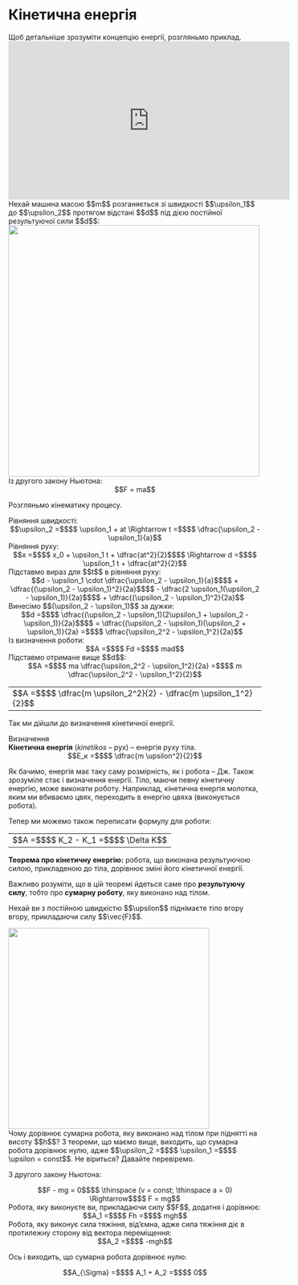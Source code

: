 # Кiнетична енергiя

<div class="space">Щоб детальнiше зрозумiти концепцiю енергiї, розгляньмо приклад.</div>

<div class="space"><div class="fluidMedia">
<iframe width="560" height="315" src="https://www.youtube.com/embed/UxaTK_g3zPA" frameborder="0" allowfullscreen></iframe>
</div>
<div class="popup">
</div></div>

<div class="space">Нехай машина масою $$m$$ розганяється зi швидкостi $$\upsilon_1$$ до $$\upsilon_2$$ протягом відстані $$d$$ пiд дiєю постiйної результуючої сили $$d$$:</div>

<div class="space"><img class="image" width="500"  src="https://rawgit.com/chudaol/ed-era-book-physics/master/images/chapter_7/20.png"></div>

<div class="space">Iз другого закону Ньютона:</div>

<div class="space" align="center">$$F = ma$$</div>

Розгляньмо кiнематику процесу.

<div class="space">Рiвняння швидкостi:</div>

<div class="space" align="center">$$\upsilon_2 =$$$$ \upsilon_1 + at \Rightarrow t =$$$$ \dfrac{\upsilon_2 - \upsilon_1}{a}$$</div>

<div class="space">Рiвняння руху:</div>

<div class="space" align="center">$$x =$$$$ x_0 + \upsilon_1 t + \dfrac{at^2}{2}$$$$ \Rightarrow d =$$$$ \upsilon_1 t + \dfrac{at^2}{2}$$</div>

<div class="space">Пiдставмо вираз для $$t$$ в рiвняння руху:</div> 

<div class="space" align="center">$$d - \upsilon_1 \cdot \dfrac{\upsilon_2 - \upsilon_1}{a}$$$$ + \dfrac{(\upsilon_2 - \upsilon_1)^2}{2a}$$$$ - \dfrac{2 \upsilon_1(\upsilon_2 - \upsilon_1)}{2a}$$$$ + \dfrac{(\upsilon_2 - \upsilon_1)^2}{2a}$$</div>

<div class="space">Винесімо $$(\upsilon_2 - \upsilon_1)$$ за дужки:</div>

<div class="space" align="center">$$d =$$$$ \dfrac{(\upsilon_2 - \upsilon_1)(2\upsilon_1 + \upsilon_2 - \upsilon_1)}{2a}$$$$ = \dfrac{(\upsilon_2 - \upsilon_1)(\upsilon_2 + \upsilon_1)}{2a} =$$$$ \dfrac{\upsilon_2^2 - \upsilon_1^2}{2a}$$</div>

<div class="space">Із визначення роботи:</div>

<div class="space" align="center">$$A =$$$$ Fd =$$$$ mad$$</div>

<div class="space">Пiдставмо отримане вище $$d$$:</div>

<div class="space" align="center">$$A =$$$$ ma \dfrac{\upsilon_2^2 - \upsilon_1^2}{2a} =$$$$ m \dfrac{\upsilon_2^2 - \upsilon_1^2}{2}$$</div>

<div class="space"><div class="centered-table-wrapper">
<table class="centered-table">
<tr class="eq">
<td class="eq">
<p1>$$A =$$$$ \dfrac{m \upsilon_2^2}{2} - \dfrac{m \upsilon_1^2}{2}$$</p1>
</td>
</tr>
</table></div></div>

<div class="space"><p class="p3">Так ми дiйшли до визначення кiнетичної енергiї.</p></div>

<div class="eoz-wrap">
<span class="eoz">Визначення</span>
<div class="eoz-text">
<div class="space"><span class="p1"><b>Кiнетична енергiя</b> (<i>kinetikos</i> – рух)</span> – енергiя руху тiла.</div>

<div align="center">$$E_к =$$$$ \dfrac{m \upsilon^2}{2}$$</div>
</div>
</div>
</table></div></div>

<div class="space"><p class="p3">Як бачимо, енергiя має таку саму розмiрнiсть, як i робота – Дж. Також зрозумiле стає i визначення енергiї. Тiло, маючи певну кiнетичну енергiю, може виконати роботу. Наприклад, кiнетична енергiя молотка, яким ми вбиваємо цвях, переходить в енергiю цвяха (виконується робота).</p></div>

<div class="space"><p class="p3">Тепер ми можемо також переписати формулу для роботи:</p></div>

<div class="space"><div class="centered-table-wrapper">
<table class="centered-table">
<tr class="eq">
<td class="eq">
<p1>$$A =$$$$ K_2 - K_1 =$$$$ \Delta K$$</p1>
</td>
</tr>
</table></div></div>

<div class="space"><span class="p1"><b>Теорема про кiнетичну енергiю:</b></span> робота, що виконана результуючою силою, прикладеною до тiла, дорiвнює змiнi його кiнетичної енергiї.</div>

<div class="space"><p class="p3">Важливо розумiти, що в цiй теоремi йдеться саме про <b>результуючу силу</b>, тобто про <b>сумарну роботу</b>, яку виконано над тiлом.</p></div>

<div class="space"><p class="p3">Нехай ви з постiйною швидкiстю $$\upsilon$$ піднімаєте тіло вгору вгору, прикладаючи силу $$\vec{F}$$.</p></div>

<div class="space"><img class="image" width="400"  src="https://rawgit.com/chudaol/ed-era-book-physics/master/images/chapter_7/11.png"></div>

<div class="space">Чому дорiвнює сумарна робота, яку виконано над тiлом при пiдняттi на висоту $$h$$? З теореми, що маємо вище, виходить, що сумарна робота дорiвнює нулю, адже $$\upsilon_2 =$$$$ \upsilon_1 =$$$$ \upsilon = const$$. Не вiриться? Давайте перевiремо.</div>

<div class="space"><p class="p3">З другого закону Ньютона:</p></div>

<div class="space" align="center">$$F - mg = 0$$$$ \thinspace (v = const; \thinspace a = 0) \Rightarrow$$$$ F = mg$$</div>

<div class="space">Робота, яку виконуєте ви, прикладаючи силу $$F$$, додатня i дорiвнює:</div>

<div class="space" align="center">$$A_1 =$$$$ Fh =$$$$ mgh$$</div>

<div class="space">Робота, яку виконує сила тяжiння, вiд’ємна, адже сила тяжiння дiє в протилежну сторону вiд вектора перемiщення:</div>

<div class="space" align="center">$$A_2 =$$$$ -mgh$$</div>

<div class="space"><p class="p3">Ось i виходить, що сумарна робота дорiвнює нулю:</p></div>

<div align="center">$$A_{\Sigma} =$$$$ A_1 + A_2 =$$$$ 0$$</div>